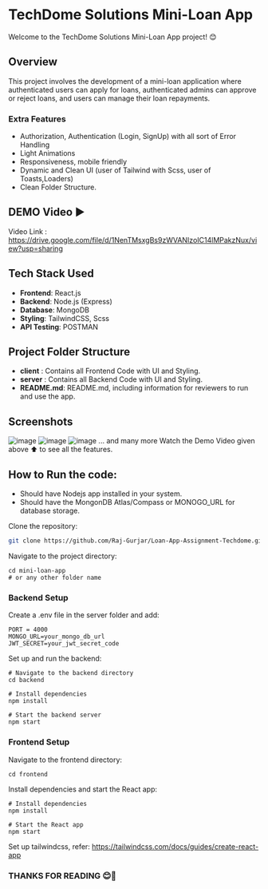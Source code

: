 
# TechDome Solutions Mini-Loan App
Welcome to the TechDome Solutions Mini-Loan App project! 😊

## Overview
This project involves the development of a mini-loan application where authenticated users can apply for loans, authenticated admins can approve or reject loans, and users can manage their loan repayments.
### Extra Features
- Authorization, Authentication (Login, SignUp) with all sort of Error Handling 
- Light Animations
- Responsiveness, mobile friendly
- Dynamic and Clean UI (user of Tailwind with Scss, user of Toasts,Loaders)
- Clean Folder Structure.
  

## DEMO Video ▶️

Video Link : https://drive.google.com/file/d/1NenTMsxgBs9zWVANIzoIC14lMPakzNux/view?usp=sharing

## Tech Stack Used

- **Frontend**: React.js
- **Backend**: Node.js (Express)
- **Database**: MongoDB
- **Styling**: TailwindCSS, Scss
- **API Testing**: POSTMAN

## Project Folder Structure

- **client** : Contains all Frontend Code with UI and Styling.
- **server** :  Contains all Backend Code with UI and Styling.
- **README.md**: README.md, including information for reviewers to run and use the app.


## Screenshots

![image](https://github.com/Raj-Gurjar/Loan-App-Assignment-Techdome/assets/81844601/1a26ca4e-2295-4d9a-a198-18dbe335831f)
![image](https://github.com/Raj-Gurjar/Loan-App-Assignment-Techdome/assets/81844601/24e10d52-5438-4d5d-9806-de4d5ddbd43c)
![image](https://github.com/Raj-Gurjar/Loan-App-Assignment-Techdome/assets/81844601/7d3cbe0f-8585-43c0-8787-97f78e85cff5)
... and many more Watch the Demo Video given above ⬆️ to see all the features.


## How to Run the code:

- Should have Nodejs app installed in your system.
- Should have the MongonDB Atlas/Compass or MONOGO_URL for database storage.

Clone the repository:

```bash
git clone https://github.com/Raj-Gurjar/Loan-App-Assignment-Techdome.git 
   ```
Navigate to the project directory:
```
cd mini-loan-app
# or any other folder name
```
### Backend Setup
Create a .env file in the server folder and add:

```
PORT = 4000
MONGO_URL=your_mongo_db_url
JWT_SECRET=your_jwt_secret_code
```
Set up and run the backend:
```
# Navigate to the backend directory
cd backend

# Install dependencies
npm install

# Start the backend server
npm start
```
### Frontend Setup

Navigate to the frontend directory:
```
cd frontend
```

Install dependencies and start the React app:

```
# Install dependencies
npm install

# Start the React app
npm start
```
Set up tailwindcss,
refer: https://tailwindcss.com/docs/guides/create-react-app

### THANKS FOR READING  😊👋

